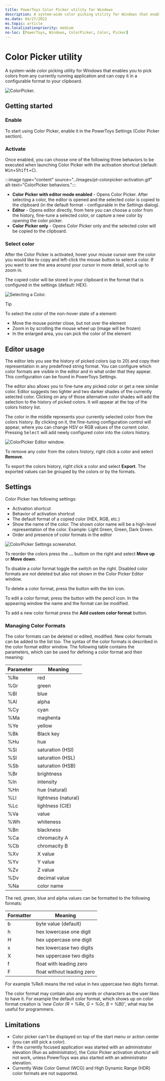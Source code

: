 ```yaml
---
title: PowerToys Color Picker utility for Windows
description: A system-wide color picking utility for Windows that enables you to pick colors from the screen and automatically copies the default value to your clipboard.
ms.date: 04/27/2022
ms.topic: article
ms.localizationpriority: medium
no-loc: [PowerToys, Windows, ColorPicker, Color, Picker]
---
```


# Color Picker utility

A system-wide color picking utility for Windows that enables you to pick colors from any currently running application and can copy it in a configurable format to your clipboard.

![ColorPicker.](../images/pt-colorpicker-hex-editor.png)

## Getting started

### Enable

To start using Color Picker, enable it in the PowerToys Settings (Color Picker section).

### Activate

Once enabled, you can choose one of the following three behaviors to be executed when launching Color Picker with the activation shortcut (default: <kbd>Win</kbd>+<kbd>Shift</kbd>+<kbd>C</kbd>).

:::image type="content" source="../images/pt-colorpicker-activation.gif" alt-text="ColorPicker behaviors.":::

- **Color Picker with editor mode enabled** - Opens Color Picker. After selecting a color, the editor is opened and the selected color is copied to the clipboard (in the default format - configurable in the Settings dialog).
- **Editor** - Opens editor directly, from here you can choose a color from the history, fine-tune a selected color, or capture a new color by opening the color picker.
- **Color Picker only** - Opens Color Picker only and the selected color will be copied to the clipboard.

### Select color

After the Color Picker is activated, hover your mouse cursor over the color you would like to copy and left-click the mouse button to select a color. If you want to see the area around your cursor in more detail, scroll up to zoom in.

The copied color will be stored in your clipboard in the format that is configured in the settings (default: HEX).

![Selecting a Color.](../images/pt-colorpicker.gif)

> [!TIP]
> To select the color of the non-hover state of a element:
>
> - Move the mouse pointer close, but not over the element
> - Zoom in by scrolling the mouse wheel up (image will be frozen)
> - In the enlarged area, you can pick the color of the element

## Editor usage

The editor lets you see the history of picked colors (up to 20) and copy their representation in any predefined string format. You can configure which color formats are visible in the editor and in what order that they appear. This configuration can be found in PowerToys Settings.

The editor also allows you to fine-tune any picked color or get a new similar color. Editor suggests two lighter and two darker shades of the currently selected color. Clicking on any of those alternative color shades will add the selection to the history of picked colors. It will appear at the top of the colors history list.

The color in the middle represents your currently selected color from the colors history. By clicking on it, the fine-tuning configuration control will appear, where you can change HSV or RGB values of the current color. Pressing <kbd>Select</kbd> will add newly configured color into the colors history.

![ColorPicker Editor window.](../images/pt-colorpicker-editor.gif)

To remove any color from the colors history, right click a color and select **Remove**.

To export the colors history, right click a color and select **Export**. The exported values can be grouped by the colors or by the formats.

## Settings

Color Picker has following settings:

- Activation shortcut
- Behavior of activation shortcut
- The default format of a copied color (HEX, RGB, etc.)
- Show the name of the color. The shown color name will be a high-level representation of the color. Example: Light Green, Green, Dark Green.
- Order and presence of color formats in the editor

![ColorPicker Settings screenshot.](../images/pt-colorpicker-settings.gif)

To reorder the colors press the **...** buttom on the right and select **Move up** or **Move down**.

To disable a color format toggle the switch on the right. Disabled color formats are not deleted but also not shown in the Color Picker Editor window.

To delete a color format, press the button with the bin icon.

To edit a color format, press the button with the pencil icon. In the appearing window the name and the format can be modified. 

To add a new color format press the **Add custom color format** button. 

### Managing Color Formats

The color formats can be deleted or edited, modified. New color formats can be added to the list too. The syntax of the color formats is described in the color format editor window. 
The following table contains the parameters, which can be used for defining a color format and their meaning: 

| Parameter | Meaning             |
|-----------|---------------------|
| %Re		| red                 |
| %Gr		| green               |
| %Bl		| blue                |
| %Al		| alpha               |
| %Cy		| cyan                |
| %Ma		| maghenta            |
| %Ye		| yellow              |
| %Bk		| Black key           |
| %Hu		| hue                 |
| %Si		| saturation (HSI)    |
| %Sl		| saturation (HSL)    |
| %Sb		| saturation (HSB)    |
| %Br		| brightness          |
| %In		| intensity           |
| %Hn		| hue (natural)       |
| %Ll		| lightness (natural) |
| %Lc		| lightness (CIE)     |
| %Va		| value               |
| %Wh		| whiteness           |
| %Bn		| blackness           |
| %Ca		| chromacity A        |
| %Cb		| chromacity B        |
| %Xv		| X value             |
| %Yv		| Y value             |
| %Zv		| Z value             |
| %Dv		| decimal value       |
| %Na		| color name          |

The red, green, blue and alpha values can be formatted to the following formats:

| Formatter | Meaning                    |
|-----------|----------------------------|
| b  		| byte value (default)       |
| h 		| hex lowercase one digit    |
| H			| hex uppercase one digit    |
| x			| hex lowercase two digits   |
| X			| hex uppercase two digits   |
| f			| float with leading zero    |
| F			| float without leading zero |

For example %ReX means the red value in hex uppercase two digits format.

The color format may contain also any words or characters as the user likes to have it. For example the default color format, which shows up on color format creation is _'new Color (R = %Re, G = %Gr, B = %Bl)'_, what may be useful for programmers.

## Limitations

- Color picker can't be displayed on top of the start menu or action center (you can still pick a color).
- If the currently focused application was started with an administrator elevation (Run as administrator), the Color Picker activation shortcut will not work, unless PowerToys was also started with an administrator elevation.
- Currently Wide Color Gamut (WCG) and High Dynamic Range (HDR) color formats are not supported.

